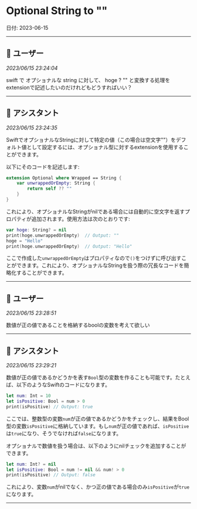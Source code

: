 # Optional String to ""

日付: 2023-06-15

---

## 👤 ユーザー
*2023/06/15 23:24:04*

swift で オプショナルな string に対して、 hoge ? "" と変換する処理をextensionで記述したいのだけれどもどうすればいい？

---

## 🤖 アシスタント
*2023/06/15 23:24:35*

SwiftでオプショナルなStringに対して特定の値（この場合は空文字""）をデフォルト値として設定するには、オプショナル型に対するextensionを使用することができます。

以下にそのコードを記述します:

```swift
extension Optional where Wrapped == String {
    var unwrappedOrEmpty: String {
        return self ?? ""
    }
}
```

これにより、オプショナルなStringがnilである場合には自動的に空文字を返すプロパティが追加されます。使用方法は次のとおりです:

```swift
var hoge: String? = nil
print(hoge.unwrappedOrEmpty)  // Output: ""
hoge = "Hello"
print(hoge.unwrappedOrEmpty)  // Output: "Hello"
```

ここで作成した`unwrappedOrEmpty`はプロパティなので`()`をつけずに呼び出すことができます。これにより、オプショナルなStringを扱う際の冗長なコードを簡略化することができます。

---

## 👤 ユーザー
*2023/06/15 23:28:51*

数値が正の値であることを格納するboolの変数を考えて欲しい

---

## 🤖 アシスタント
*2023/06/15 23:29:21*

数値が正の値であるかどうかを表す`Bool`型の変数を作ることも可能です。たとえば、以下のようなSwiftのコードになります。

```swift
let num: Int = 10
let isPositive: Bool = num > 0
print(isPositive) // Output: true
```

ここでは、整数型の変数`num`が正の値であるかどうかをチェックし、結果をBool型の変数`isPositive`に格納しています。もし`num`が正の値であれば、`isPositive`は`true`になり、そうでなければ`false`になります。

オプショナルで数値を扱う場合は、以下のようにnilチェックを追加することができます。

```swift
let num: Int? = nil
let isPositive: Bool = num != nil && num! > 0
print(isPositive) // Output: false
```

これにより、変数`num`がnilでなく、かつ正の値である場合のみ`isPositive`が`true`になります。

---

